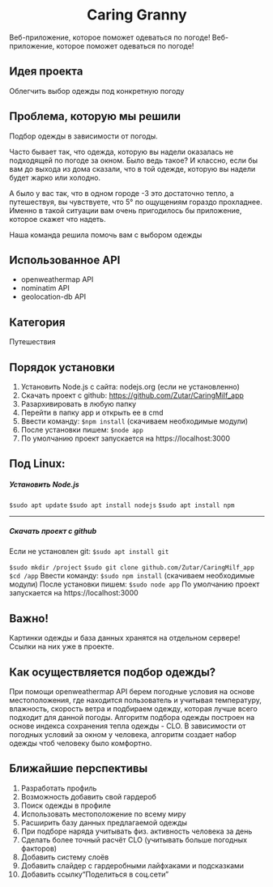 <h1 style="text-align: center;"> Caring Granny</h1>
  Веб-приложение, которое поможет одеваться по погоде! Веб-приложение, которое поможет одеваться по погоде!

## Идея проекта
Облегчить выбор одежды под конкретную погоду

## Проблема, которую мы решили
Подбор одежды в зависимости от погоды.

Часто бывает так, что одежда, которую вы надели оказалась не подходящей по погоде за окном. Было ведь такое? И классно, если бы вам до выхода из дома сказали, что в той одежде, которую вы надели будет жарко или холодно.

А было у вас так, что в одном городе -3 это достаточно тепло, а путешествуя, вы чувствуете, что 5° по ощущениям гораздо прохладнее. Именно в такой ситуации вам очень пригодилось бы приложение, которое скажет что надеть.

Наша команда решила помочь вам с выбором одежды

## Использованное API
- openweathermap API
- nominatim API
-  geolocation-db API

## Категория
Путешествия

## Порядок установки
1. Установить Node.js с сайта: nodejs.org (если не установленно)
2. Скачать проект с github:  https://github.com/Zutar/CaringMilf_app
3. Разархивировать в любую папку
4. Перейти в папку app и открыть ее в cmd
5. Ввести команду: `$npm install` (скачиваем необходимые модули)
6. После установки пишем: `$node app`
7. По умолчанию проект запускается на https://localhost:3000

## Под Linux:
##### Установить Node.js

`$sudo apt update`
`$sudo apt install nodejs`
`$sudo apt install npm`

------------

##### Скачать проект с github
Если не установлен git: `$sudo apt install git`

`$sudo mkdir /project`
`$sudo git clone github.com/Zutar/CaringMilf_app`
`$cd /app`
Ввести команду: `$sudo npm install` (скачиваем необходимые модули)
После установки пишем: `$sudo node app`
По умолчанию проект запускается на https://localhost:3000

## Важно!
Картинки одежды и база данных хранятся на отдельном сервере!
Ссылки на них уже в проекте.


## Как осуществляется подбор одежды?
При помощи openweathermap API берем погодные условия на основе местоположения, где находится пользователь и учитывая температуру, влажность, скорость ветра и подбираем одежду, которая лучше всего подходит для данной погоды. 
Алгоритм подбора одежды построен на основе индекса сохранения тепла одежды - CLO. В зависимости от погодных условий за окном у человека, алгоритм создает набор одежды чтоб человеку было комфортно.

## Ближайшие перспективы
1. Разработать профиль
2. Возможность добавить свой гардероб
3. Поиск одежды в профиле
4. Использовать местоположение по всему миру
5. Расширить базу данных предлагаемой одежды
6. При подборе наряда учитывать физ. активность человека за день
7. Сделать более точный расчёт CLO (учитывать больше погодных факторов) 
8. Добавить систему слоёв
9. Добавить слайдер с гардеробными лайфхаками и подсказками
10. Добавить ссылку“Поделиться в соц.сети”

